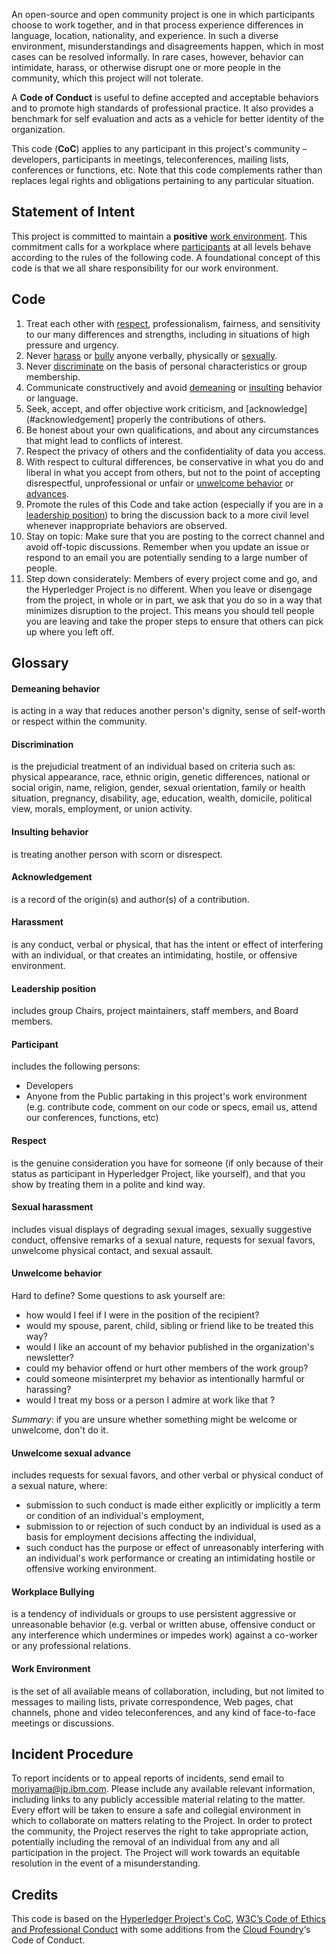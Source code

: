 An open-source and open community project is one in which participants choose to work together, and in that process experience differences in language, location, nationality, and experience. In such a diverse environment, misunderstandings and disagreements happen, which in most cases can be resolved informally. In rare cases, however, behavior can intimidate, harass, or otherwise disrupt one or more people in the community, which this project will not tolerate.

A **Code of Conduct** is useful to define accepted and acceptable behaviors and to promote high standards of professional practice. It also provides a benchmark for self evaluation and acts as a vehicle for better identity of the organization.

This code (**CoC**) applies to any participant in this project's community – developers, participants in meetings, teleconferences, mailing lists, conferences or functions, etc. Note that this code complements rather than replaces legal rights and obligations pertaining to any particular situation.

## Statement of Intent

This project is committed to maintain a **positive** [work environment](#work-environment). This commitment calls for a workplace where [participants](#participant) at all levels behave according to the rules of the following code. A foundational concept of this code is that we all share responsibility for our work environment.
## Code
1. Treat each other with [respect](#respect), professionalism, fairness, and sensitivity to our many differences and strengths, including in situations of high pressure and urgency.
1. Never [harass](#harassment) or [bully](#workplace-bullying) anyone verbally, physically or [sexually](#sexual-harassment).
1. Never [discriminate](#discrimination) on the basis of personal characteristics or group membership.
1. Communicate constructively and avoid [demeaning](#demeaning-behavior) or [insulting](#insulting-behavior) behavior or language.
1. Seek, accept, and offer objective work criticism, and [acknowledge](#acknowledgement] properly the contributions of others.
1. Be honest about your own qualifications, and about any circumstances that might lead to conflicts of interest.
1. Respect the privacy of others and the confidentiality of data you access.
1. With respect to cultural differences, be conservative in what you do and liberal in what you accept from others, but not to the point of accepting disrespectful, unprofessional or unfair or [unwelcome behavior](#unwelcome-behavior) or [advances](#unwelcome-sexual-advance).
1. Promote the rules of this Code and take action (especially if you are in a [leadership position](#leadership-position)) to bring the discussion back to a more civil level whenever inappropriate behaviors are observed.
1. Stay on topic: Make sure that you are posting to the correct channel and avoid off-topic discussions. Remember when you update an issue or respond to an email you are potentially sending to a large number of people.
1. Step down considerately: Members of every project come and go, and the Hyperledger Project is no different. When you leave or disengage from the project, in whole or in part, we ask that you do so in a way that minimizes disruption to the project. This means you should tell people you are leaving and take the proper steps to ensure that others can pick up where you left off.

## Glossary
#### Demeaning behavior
is acting in a way that reduces another person's dignity, sense of self-worth or respect within the community.

#### Discrimination
is the prejudicial treatment of an individual based on criteria such as: physical appearance, race, ethnic origin, genetic differences, national or social origin, name, religion, gender, sexual orientation, family or health situation, pregnancy, disability, age, education, wealth, domicile, political view, morals, employment, or union activity.

#### Insulting behavior
is treating another person with scorn or disrespect.

#### Acknowledgement
is a record of the origin(s) and author(s) of a contribution.

#### Harassment
is any conduct, verbal or physical, that has the intent or effect of interfering with an individual, or that creates an intimidating, hostile, or offensive environment.

#### Leadership position
includes group Chairs, project maintainers, staff members, and Board members.

#### Participant
includes the following persons:
* Developers
* Anyone from the Public partaking in this project's work environment (e.g. contribute code, comment on our code or specs, email us, attend our conferences, functions, etc)

#### Respect
is the genuine consideration you have for someone (if only because of their status as participant in Hyperledger Project, like yourself), and that you show by treating them in a polite and kind way.

#### Sexual harassment
includes visual displays of degrading sexual images, sexually suggestive conduct, offensive remarks of a sexual nature, requests for sexual favors, unwelcome physical contact, and sexual assault.

#### Unwelcome behavior
Hard to define? Some questions to ask yourself are:
* how would I feel if I were in the position of the recipient?
* would my spouse, parent, child, sibling or friend like to be treated this way?
* would I like an account of my behavior published in the organization's newsletter?
* could my behavior offend or hurt other members of the work group?
* could someone misinterpret my behavior as intentionally harmful or harassing?
* would I treat my boss or a person I admire at work like that ?

_Summary_: if you are unsure whether something might be welcome or unwelcome, don't do it.

#### Unwelcome sexual advance
includes requests for sexual favors, and other verbal or physical conduct of a sexual nature, where:
* submission to such conduct is made either explicitly or implicitly a term or condition of an individual's employment,
* submission to or rejection of such conduct by an individual is used as a basis for employment decisions affecting the individual,
* such conduct has the purpose or effect of unreasonably interfering with an individual's work performance or creating an intimidating hostile or offensive working environment.

#### Workplace Bullying
is a tendency of individuals or groups to use persistent aggressive or unreasonable behavior (e.g. verbal or written abuse, offensive conduct or any interference which undermines or impedes work) against a co-worker or any professional relations.

#### Work Environment
is the set of all available means of collaboration, including, but not limited to messages to mailing lists, private correspondence, Web pages, chat channels, phone and video teleconferences, and any kind of face-to-face meetings or discussions.

## Incident Procedure

To report incidents or to appeal reports of incidents, send email to moriyama@jp.ibm.com. Please include any available relevant information, including links to any publicly accessible material relating to the matter. Every effort will be taken to ensure a safe and collegial environment in which to collaborate on matters relating to the Project. In order to protect the community, the Project reserves the right to take appropriate action, potentially including the removal of an individual from any and all participation in the project. The Project will work towards an equitable resolution in the event of a misunderstanding.

## Credits

This code is based on the [Hyperledger Project's CoC](https://github.com/hyperledger/hyperledger/wiki/Hyperledger-Project-Code-of-Conduct), [W3C’s Code of Ethics and Professional Conduct](https://www.w3.org/Consortium/cepc) with some additions from the [Cloud Foundry](https://www.cloudfoundry.org/)‘s Code of Conduct.
